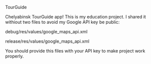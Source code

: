 TourGuide

Chelyabinsk TourGuide app! 
This is my education project. 
I shared it withiout two files to avoid my Google API key be public:

debug/res/values/google_maps_api.xml

release/res/values/google_maps_api.xml

You should provide this files with your API key to make project work properly.
